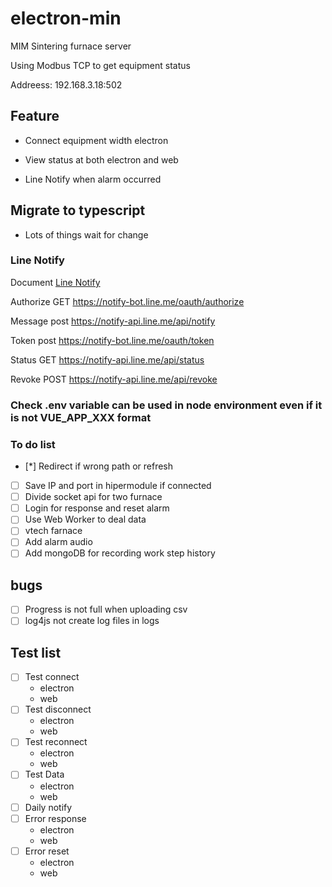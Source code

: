 # electron-min

MIM Sintering furnace server

Using Modbus TCP to get equipment status

Addreess: 192.168.3.18:502

## Feature

* Connect equipment width electron

* View status at both electron and web

* Line Notify when alarm occurred

## Migrate to typescript

* Lots of things wait for change

### Line Notify

Document [Line Notify](https://notify-bot.line.me/doc/en/)

Authorize GET https://notify-bot.line.me/oauth/authorize

Message post https://notify-api.line.me/api/notify

Token post https://notify-bot.line.me/oauth/token

Status GET https://notify-api.line.me/api/status
 
Revoke POST https://notify-api.line.me/api/revoke


### Check .env variable can be used in node environment even if it is not VUE_APP_XXX format

### To do list 

* [*] Redirect if wrong path or refresh
* [ ] Save IP and port in hipermodule if connected
* [ ] Divide socket api for two furnace
* [ ] Login for response and reset alarm 
* [ ] Use Web Worker to deal data
* [ ] vtech farnace 
* [ ] Add alarm audio 
* [ ] Add mongoDB for recording work step history 
 
## bugs
* [ ] Progress is not full when uploading csv
* [ ] log4js not create log files in logs

## Test list 
* [ ] Test connect 
    * electron
    * web
* [ ] Test disconnect
    * electron
    * web
* [ ] Test reconnect
    * electron
    * web
* [ ] Test Data
    * electron
    * web
* [ ] Daily notify
* [ ] Error response
    * electron
    * web
* [ ] Error reset
    * electron
    * web

